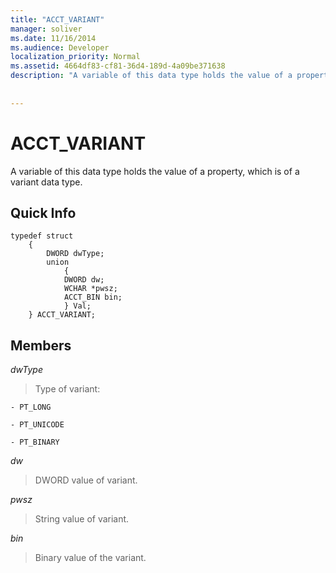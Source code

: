 ```yaml
---
title: "ACCT_VARIANT"
manager: soliver
ms.date: 11/16/2014
ms.audience: Developer
localization_priority: Normal
ms.assetid: 4664df83-cf81-36d4-189d-4a09be371638
description: "A variable of this data type holds the value of a property, which is of a variant data type."
 
 
---
```


# ACCT_VARIANT

A variable of this data type holds the value of a property, which is of a variant data type.
  
## Quick Info

```
typedef struct 
    { 
        DWORD dwType; 
        union  
            { 
            DWORD dw; 
            WCHAR *pwsz; 
            ACCT_BIN bin; 
            } Val; 
    } ACCT_VARIANT; 

```

## Members

 _dwType_
  
> Type of variant:
    
    - PT_LONG
    
    - PT_UNICODE
    
    - PT_BINARY
    
 _dw_
  
> DWORD value of variant.
    
 _pwsz_
  
> String value of variant.
    
 _bin_
  
> Binary value of the variant.
    

